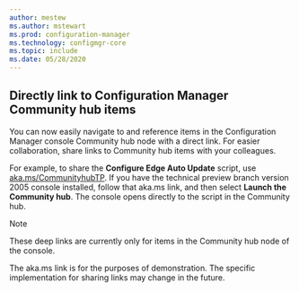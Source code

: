 ```yaml
---
author: mestew
ms.author: mstewart
ms.prod: configuration-manager
ms.technology: configmgr-core
ms.topic: include
ms.date: 05/28/2020
---
```


## <a name="bkmk_deeplink"></a> Directly link to Configuration Manager Community hub items

<!--4224406-->

You can now easily navigate to and reference items in the Configuration Manager console Community hub node with a direct link. For easier collaboration, share links to Community hub items with your colleagues.

For example, to share the **Configure Edge Auto Update** script, use [aka.ms/CommunityhubTP](https://aka.ms/CommunityhubTP). If you have the technical preview branch version 2005 console installed, follow that aka.ms link, and then select **Launch the Community hub**. The console opens directly to the script in the Community hub.

> [!NOTE]
> These deep links are currently only for items in the Community hub node of the console.
>
> The aka.ms link is for the purposes of demonstration. The specific implementation for sharing links may change in the future.
